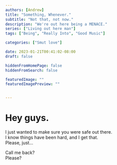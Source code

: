 ```yaml
---
authors: [Andrew]
title: "Something, Whenever."
subtitle: "Not that, not now."
description: "We're out here being a MENACE."
series: ["Living out here man"]
tags: ["Being", "Really Into", "Good Music"]

categories: ["Smut love"]

date: 2023-01-21T00:41:02-08:00
draft: false

hiddenFromHomePage: false
hiddenFromSearch: false

featuredImage: ""
featuredImagePreview: ""


---
```


# Hey guys.

I just wanted to make sure you were safe out there.  
I know things have been hard, and I get that.   
Please, just...

Call me back?  
Please?  




